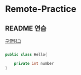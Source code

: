 # Remote-Practice

## README 연습

[구글링크](https://www.google.com)

```java

public class Hello{

    private int number
}

```
